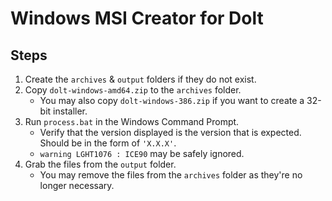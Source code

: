 # Windows MSI Creator for Dolt

## Steps

1. Create the `archives` & `output` folders if they do not exist.
2. Copy `dolt-windows-amd64.zip` to the `archives` folder.
    * You may also copy `dolt-windows-386.zip` if you want to create a 32-bit installer.
3. Run `process.bat` in the Windows Command Prompt.
    * Verify that the version displayed is the version that is expected. Should be in the form of `'X.X.X'`.
    * `warning LGHT1076 : ICE90` may be safely ignored.
4. Grab the files from the `output` folder.
    * You may remove the files from the `archives` folder as they're no longer necessary.
